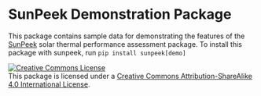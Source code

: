 # SunPeek Demonstration Package
This package contains sample data for demonstrating the features of the [SunPeek](https://pypi.org/project/sunpeek/) 
solar thermal performance assessment package. To install this package with sunpeek, run `pip install sunpeek[demo]`

<a rel="license" href="http://creativecommons.org/licenses/by-sa/4.0/"><img alt="Creative Commons License" style="border-width:0" src="https://i.creativecommons.org/l/by-sa/4.0/88x31.png" /></a><br />This package is licensed under a <a rel="license" href="http://creativecommons.org/licenses/by-sa/4.0/">Creative Commons Attribution-ShareAlike 4.0 International License</a>.